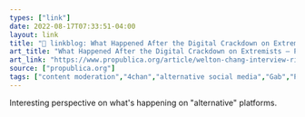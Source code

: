 ```yaml
---
types: ["link"]
date: 2022-08-17T07:33:51-04:00
layout: link
title: "🔗 linkblog: What Happened After the Digital Crackdown on Extremists — ProPublica'"
art_title: "What Happened After the Digital Crackdown on Extremists — ProPublica"
art_link: "https://www.propublica.org/article/welton-chang-interview-right-wing-platforms"
source: ["propublica.org"]
tags: ["content moderation","4chan","alternative social media","Gab","Parler","Truth Social"]
---
```

Interesting perspective on what's happening on "alternative" platforms.
 
